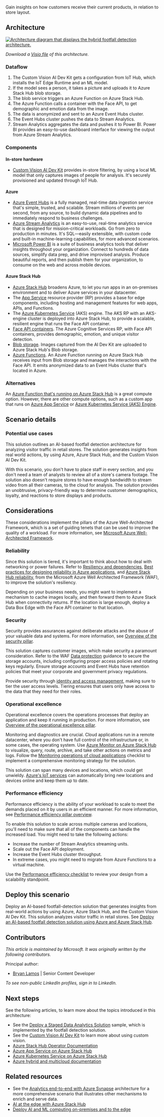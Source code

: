 Gain insights on how customers receive their current products, in relation to store layout. 

## Architecture

[ ![Architecture diagram that displays the hybrid footfall detection architecture.](../media/hybrid-footfall-detection.svg)](../media/hybrid-footfall-detection.svg#lightbox)

_Download a [Visio file](https://arch-center.azureedge.net/hybrid-footfall-detection.vsdx) of this architecture._

### Dataflow

1. The Custom Vision AI Dev Kit gets a configuration from IoT Hub, which installs the IoT Edge Runtime and an ML model.
1. If the model sees a person, it takes a picture and uploads it to Azure Stack Hub blob storage.
1. The blob service triggers an Azure Function on Azure Stack Hub.
1. The Azure Function calls a container with the Face API, to get demographic and emotion data from the image.
1. The data is anonymized and sent to an Azure Event Hubs cluster.
1. The Event Hubs cluster pushes the data to Stream Analytics.
1. Stream Analytics aggregates the data and pushes it to Power BI. Power BI provides an easy-to-use dashboard interface for viewing the output from Azure Stream Analytics.

### Components

#### In-store hardware

* [Custom Vision AI Dev Kit](https://azure.github.io/Vision-AI-DevKit-Pages) provides in-store filtering, by using a local ML model that only captures images of people for analysis. It's securely provisioned and updated through IoT Hub.

#### Azure

* [Azure Event Hubs](https://azure.microsoft.com/services/event-hubs) is a fully managed, real-time data ingestion service that's simple, trusted, and scalable. Stream millions of events per second, from any source, to build dynamic data pipelines and to immediately respond to business challenges.
* [Azure Stream Analytics](https://azure.microsoft.com/services/stream-analytics) is an easy-to-use, real-time analytics service that is designed for mission-critical workloads. Go from zero to production in minutes. It's SQL—easily extensible, with custom code and built-in machine-learning capabilities, for more advanced scenarios.
* [Microsoft Power BI](https://powerbi.microsoft.com) is a suite of business analytics tools that deliver insights throughout your organization. Connect to hundreds of data sources, simplify data prep, and drive improvised analysis. Produce beautiful reports, and then publish them for your organization, to consume on the web and across mobile devices.

#### Azure Stack Hub

* [Azure Stack Hub](https://azure.microsoft.com/products/azure-stack/hub) broadens Azure, to let you run apps in an on-premises environment and to deliver Azure services in your datacenter.
* The [App Service](https://azure.microsoft.com/services/app-service) resource provider (RP) provides a base for edge components, including hosting and management features for web apps, APIs, and Functions.
* The [Azure Kubernetes Service](https://azure.microsoft.com/services/kubernetes-service) (AKS) engine. The AKS RP with an AKS-engine cluster is deployed into Azure Stack Hub, to provide a scalable, resilient engine that runs the Face API container.
* [Face API containers](https://github.com/cmcclister/architecture-center-pr/tree/Broken-link-fix-ronmiab). The Azure Cognitive Services RP, with Face API containers, provides demographic, emotion, and unique visitor detection.
* [Blob storage](https://azure.microsoft.com/services/storage/blobs). Images captured from the AI Dev Kit are uploaded to Azure Stack Hub's Blob storage.
* [Azure Functions](https://azure.microsoft.com/services/functions). An Azure Function running on Azure Stack Hub receives input from Blob storage and manages the interactions with the Face API. It emits anonymized data to an Event Hubs cluster that's located in Azure.

### Alternatives

An [Azure Function that's running on Azure Stack Hub](/azure-stack/operator/azure-stack-app-service-overview) is a great compute option. However, there are other compute options, such as a custom app that runs on [Azure App Service](/azure-stack/operator/azure-stack-app-service-deploy) or [Azure Kubernetes Service (AKS) Engine](https://github.com/Azure/aks-engine).

## Scenario details

### Potential use cases

This solution outlines an AI-based footfall detection architecture for analyzing visitor traffic in retail stores. The solution generates insights from real world actions, by using Azure, Azure Stack Hub, and the Custom Vision AI Dev Kit.

With this scenario, you don't have to place staff in every section, and you don't need a team of analysts to review all of a store's camera footage. The solution also doesn't require stores to have enough bandwidth to stream video from all their cameras, to the cloud for analysis. The solution provides an unobtrusive, privacy-friendly way to determine customer demographics, loyalty, and reactions to store displays and products.

## Considerations

These considerations implement the pillars of the Azure Well-Architected Framework, which is a set of guiding tenets that can be used to improve the quality of a workload. For more information, see [Microsoft Azure Well-Architected Framework](/azure/architecture/framework).

### Reliability

Since this solution is tiered, it's important to think about how to deal with networking or power failures. Refer to [Resiliency and dependencies](/azure/architecture/framework/resiliency/design-resiliency), [Best practices for designing reliability in Azure applications](/azure/architecture/framework/resiliency/design-best-practices), and [Azure Stack Hub reliability](/azure/architecture/framework/services/hybrid/azure-stack-hub/reliability), from the Microsoft Azure Well Architected Framework (WAF), to improve the solution's resiliency.

Depending on your business needs, you might want to implement a mechanism to cache images locally, and then forward them to Azure Stack Hub when connectivity returns. If the location is large enough, deploy a Data Box Edge with the Face API container to that location.

### Security

Security provides assurances against deliberate attacks and the abuse of your valuable data and systems. For more information, see [Overview of the security pillar](/azure/architecture/framework/security/overview).

This solution captures customer images, which make security a paramount consideration. Refer to the WAF [Data protection](/azure/architecture/framework/security/design-storage) guidance to secure the storage accounts, including configuring proper access policies and rotating keys regularly. Ensure storage accounts and Event Hubs have retention policies that meet your corporate and government privacy regulations.

Provide security through [identity and access management](/azure/architecture/framework/security/design-identity), making sure to tier the user access levels. Tiering ensures that users only have access to the data that they need for their roles.

### Operational excellence

Operational excellence covers the operations processes that deploy an application and keep it running in production. For more information, see [Overview of the operational excellence pillar](/azure/architecture/framework/devops/overview).

Monitoring and diagnostics are crucial. Cloud applications run in a remote datacenter, where you don't have full control of the infrastructure or, in some cases, the operating system. Use [Azure Monitor on Azure Stack Hub](/azure-stack/user/azure-stack-metrics-azure-data) to visualize, query, route, archive, and take other actions on metrics and logs. Follow the [Monitoring operations of cloud applications](/azure/architecture/framework/devops/checklist) checklist to implement a comprehensive monitoring strategy for the solution.

This solution can span many devices and locations, which could get unwieldy. [Azure's IoT services](/azure/iot-fundamentals) can automatically bring new locations and devices online and keep them up to date.

### Performance efficiency

Performance efficiency is the ability of your workload to scale to meet the demands placed on it by users in an efficient manner. For more information, see [Performance efficiency pillar overview](/azure/architecture/framework/scalability/overview).

To enable this solution to scale across multiple cameras and locations, you'll need to make sure that all of the components can handle the increased load. You might need to take the following actions:

* Increase the number of Stream Analytics streaming units.
* Scale out the Face API deployment.
* Increase the Event Hubs cluster throughput.
* In extreme cases, you might need to migrate from Azure Functions to a virtual machine.

Use the [Performance efficiency checklist](/azure/architecture/framework/scalability/performance-efficiency) to review your design from a scalability standpoint.

## Deploy this scenario

Deploy an AI-based footfall-detection solution that generates insights from real-world actions by using Azure, Azure Stack Hub, and the Custom Vision AI Dev Kit. This solution analyzes visitor traffic in retail stores. See [Deploy an AI-based footfall detection solution using Azure and Azure Stack Hub](/azure/architecture/hybrid/deployments/solution-deployment-guide-retail-footfall-detection).

## Contributors

_This article is maintained by Microsoft. It was originally written by the following contributors._

Principal author:

* [Bryan Lamos](https://www.linkedin.com/in/bryanlamos) | Senior Content Developer

_To see non-public LinkedIn profiles, sign in to LinkedIn._

## Next steps

See the following articles, to learn more about the topics introduced in this architecture:

* See the [Deploy a Staged Data Analytics Solution](https://aka.ms/tiereddatadeploy) sample, which is implemented by the footfall detection solution.
* See the [Custom Vision AI Dev Kit](https://azure.github.io/Vision-AI-DevKit-Pages) to learn more about using custom vision.
* [Azure Stack Hub Operator Documentation](/azure-stack/operator)
* [Azure App Service on Azure Stack Hub](/azure-stack/operator/azure-stack-app-service-overview)
* [Azure Kubernetes Service on Azure Stack Hub](/azure-stack/operator/aks-add-on)
* [Azure hybrid and multicloud documentation](/hybrid)

## Related resources

* See the [Analytics end-to-end with Azure Synapse](/azure/architecture/example-scenario/dataplate2e/data-platform-end-to-end) architecture for a more comprehensive scenario that illustrates other mechanisms to enrich and serve data.
* [AI at the edge with Azure Stack Hub](./ai-at-the-edge.yml)
* [Deploy AI and ML computing on-premises and to the edge](../../hybrid/deploy-ai-ml-azure-stack-edge.yml)
